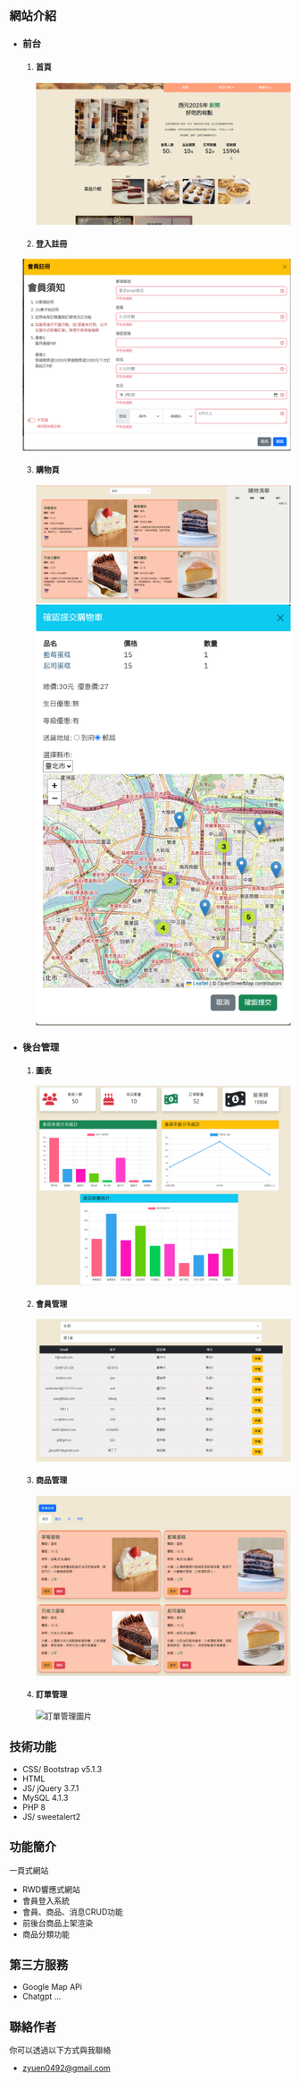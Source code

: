 ## 網站介紹

- ### 前台
  1. #### 首頁
     ![首頁圖片1](public/images/front1.png)
     
     
  2. #### 登入註冊
    ![登入註冊](public/images/front2.png)
     
  3. #### 購物頁
     ![購物圖片](public/images/client1.png)
     ![繳交訂單頁圖片](public/images/client2.png)

- ### 後台管理
  1. #### 圖表
     ![圖表圖片](public/images/manager.png)
     
  2. #### 會員管理
     ![會員管理圖片](public/images/manager2.png)
   
     
  3. #### 商品管理
     ![商品管理圖片](public/images/manager3.png)
     
  4. #### 訂單管理
     ![訂單管理圖片](public/images/managerˋ.png)


## 技術功能

- CSS/ Bootstrap v5.1.3
- HTML
- JS/ jQuery 3.7.1
- MySQL 4.1.3
- PHP 8
- JS/ sweetalert2

## 功能簡介

一頁式網站

- RWD響應式網站
- 會員登入系統
- 會員、商品、消息CRUD功能
- 前後台商品上架渲染
- 商品分類功能

## 第三方服務

- Google Map APi
- Chatgpt
...

## 聯絡作者

你可以透過以下方式與我聯絡

- zyuen0492@gmail.com
